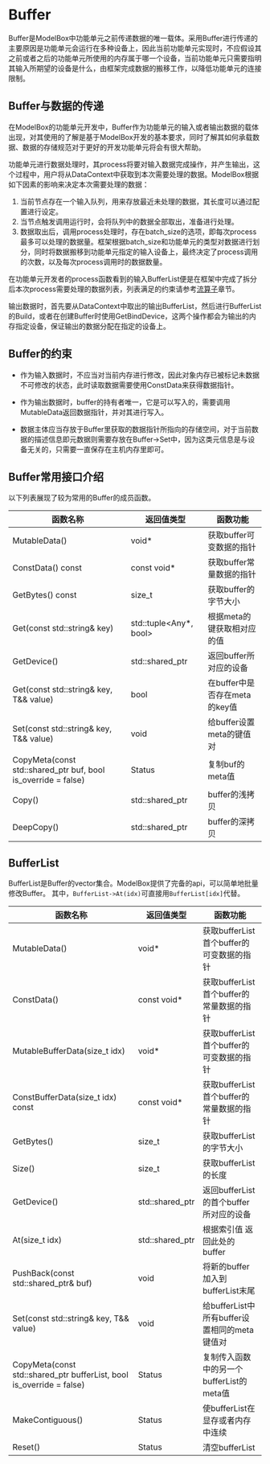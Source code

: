 # Buffer

Buffer是ModelBox中功能单元之前传递数据的唯一载体。采用Buffer进行传递的主要原因是功能单元会运行在多种设备上，因此当前功能单元实现时，不应假设其之前或者之后的功能单元所使用的内存属于哪一个设备，当前功能单元只需要指明其输入所期望的设备是什么，由框架完成数据的搬移工作，以降低功能单元的连接限制。

## Buffer与数据的传递

在ModelBox的功能单元开发中，Buffer作为功能单元的输入或者输出数据的载体出现，对其使用的了解是基于ModelBox开发的基本要求，同时了解其如何承载数据、数据的存储规范对于更好的开发功能单元将会有很大帮助。

功能单元进行数据处理时，其process将要对输入数据完成操作，并产生输出，这个过程中，用户将从DataContext中获取到本次需要处理的数据。ModelBox根据如下因素的影响来决定本次需要处理的数据：

1. 当前节点存在一个输入队列，用来存放最近未处理的数据，其长度可以通过配置进行设定。
1. 当节点触发调用运行时，会将队列中的数据全部取出，准备进行处理。
1. 数据取出后，调用process处理时，存在batch_size的选项，即每次process最多可以处理的数据量。框架根据batch_size和功能单元的类型对数据进行划分，同时将数据搬移到功能单元指定的输入设备上，最终决定了process调用的次数，以及每次process调用时的数据数量。

在功能单元开发者的process函数看到的输入BufferList便是在框架中完成了拆分后本次process需要处理的数据列表，列表满足的约束请参考[流算子](./flowunit.md)章节。

输出数据时，首先要从DataContext中取出的输出BufferList，然后进行BufferList的Build，或者在创建Buffer时使用GetBindDevice，这两个操作都会为输出的内存指定设备，保证输出的数据分配在指定的设备上。

## Buffer的约束

* 作为输入数据时，不应当对当前内存进行修改，因此对象内存已被标记未数据不可修改的状态，此时读取数据需要使用ConstData来获得数据指针。

* 作为输出数据时，buffer的持有者唯一，它是可以写入的，需要调用MutableData返回数据指针，并对其进行写入。

* 数据主体应当存放于Buffer里获取的数据指针所指向的存储空间，对于当前数据的描述信息即元数据则需要存放在Buffer->Set中，因为这类元信息是与设备无关的，只需要一直保存在主机内存里即可。

## Buffer常用接口介绍

以下列表展现了较为常用的Buffer的成员函数。

|                             函数名称                                  |           返回值类型     | 函数功能 |
| -------------------------------------------------------------------- | ----------------------- | ---------- |
| MutableData()                                                        | void*                   | 获取buffer可变数据的指针 |
| ConstData() const                                                    | const void*             | 获取buffer常量数据的指针 |
| GetBytes() const                                                     | size_t                  | 获取buffer的字节大小 |
| Get(const std::string& key)                                          | std::tuple<Any*, bool>  | 根据meta的键获取相对应的值|
| GetDevice()                                                          | std::shared_ptr<Device> | 返回buffer所对应的设备|
| Get(const std::string& key, T&& value)                               | bool                    | 在buffer中是否存在meta的key值|
| Set(const std::string& key, T&& value)                               | void                    | 给buffer设置meta的键值对|
| CopyMeta(const std::shared_ptr<Buffer> buf, bool is_override = false)| Status                  | 复制buf的meta值|
| Copy()                                                               | std::shared_ptr<Buffer> | buffer的浅拷贝|
| DeepCopy()                                                           | std::shared_ptr<Buffer> | buffer的深拷贝|

## BufferList

BufferList是Buffer的vector集合。ModelBox提供了完备的api，可以简单地批量修改Buffer。
其中，`BufferList->At(idx)`可直接用`BufferList[idx]`代替。

|                                    函数名称                                  |           返回值类型     | 函数功能 |
| --------------------------------------------------------------------------- | ----------------------- | ---------- |
| MutableData()                                                               | void*                   | 获取bufferList首个buffer的可变数据的指针 |
| ConstData()                                                                 | const void*             | 获取bufferList首个buffer的常量数据的指针 |
| MutableBufferData(size_t idx)                                               | void*                   | 获取bufferList首个buffer的可变数据的指针 |
| ConstBufferData(size_t idx) const                                           | const void*             | 获取bufferList首个buffer的常量数据的指针 |
| GetBytes()                                                                  | size_t                  | 获取bufferList的字节大小 |
| Size()                                                                      | size_t                  | 获取bufferList的长度 |
| GetDevice()                                                                 | std::shared_ptr<Device> | 返回bufferList的首个buffer所对应的设备|
| At(size_t idx)                                                              | std::shared_ptr<Buffer> | 根据索引值 返回此处的buffer |
| PushBack(const std::shared_ptr<Buffer>& buf)                                | void                    | 将新的buffer加入到bufferList末尾 |
| Set(const std::string& key, T&& value)                                      | void                    | 给bufferList中所有buffer设置相同的meta键值对|
| CopyMeta(const std::shared_ptr<Buffer> bufferList, bool is_override = false)| Status                  | 复制传入函数中的另一个bufferList的meta值|
| MakeContiguous()                                                            | Status                  | 使bufferList在显存或者内存中连续|
| Reset()                                                                     | Status                  | 清空bufferList |
